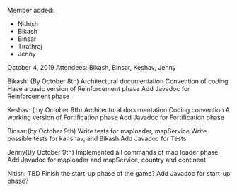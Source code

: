 Member added:
* Nithish
* Bikash
* Binsar
* Tirathraj
* Jenny 

October 4, 2019
Attendees: Bikash, Binsar, Keshav, Jenny 

Bikash: (By October 8th)
Architectural documentation 
Convention of coding 
Have a basic version of Reinforcement phase 
Add Javadoc for Reinforcement phase 


Keshav: ( by October 9th)
Architectural documentation 
Coding convention 
A working version of Fortification phase 
Add Javadoc for Fortification phase 

Binsar:(by October 9th)
Write tests for maploader, mapService 
Write possible tests for kanshav, and Bikash 
Add Javadoc for Tests

Jenny(By October 9th)
Implemented all commands of map loader phase 
Add Javadoc for maploader and mapService, country and continent 


Nitish: TBD 
Finish the start-up phase of the game?
Add Javadoc for start-up phase?
